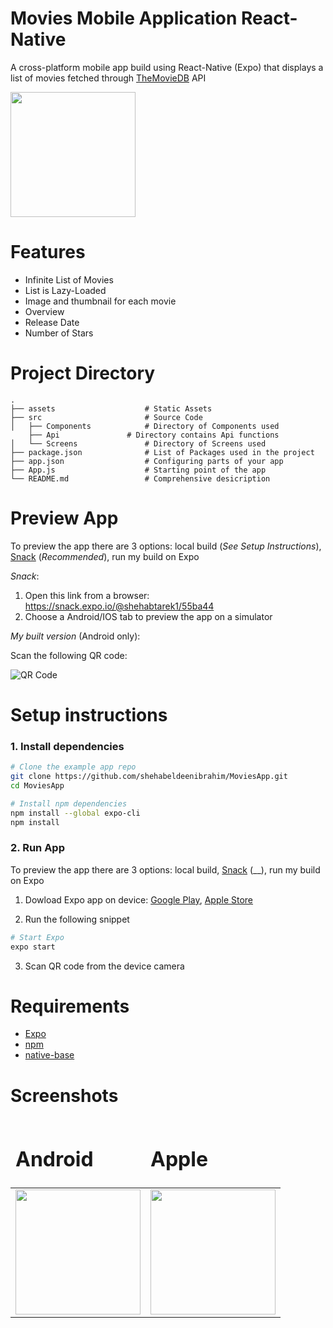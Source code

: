 # Movies Mobile Application React-Native

A cross-platform mobile app build using React-Native (Expo) that displays a list of movies fetched through  [TheMovieDB](https://developers.themoviedb.org/) API

<img align="center" src="./gif.gif?raw=true" width="200px" />

# Features

- Infinite List of Movies
- List is Lazy-Loaded
- Image and thumbnail for each movie
- Overview
- Release Date
- Number of Stars

# Project Directory

    .
    ├── assets                    # Static Assets
    ├── src                       # Source Code
    │   ├── Components            # Directory of Components used
        ├── Api            	  # Directory contains Api functions
    │   └── Screens               # Directory of Screens used
    ├── package.json              # List of Packages used in the project
    ├── app.json                  # Configuring parts of your app
    ├── App.js                    # Starting point of the app
    └── README.md                 # Comprehensive desicription

# Preview App

To preview the app there are 3 options: local build (_See Setup Instructions_), [Snack](https://snack.expo.io/@shehabtarek1/55ba44) (_Recommended_), run my build on Expo

_Snack_:

1. Open this link from a browser: https://snack.expo.io/@shehabtarek1/55ba44
2. Choose a Android/IOS tab to preview the app on a simulator

_My built version_ (Android only):

Scan the following QR code:

![QR Code](https://firebasestorage.googleapis.com/v0/b/myfirstproject-5a8f5.appspot.com/o/QR.png?alt=media&token=0e8b498f-c467-407f-bc7a-c58cc18ef4d7)

# Setup instructions

### 1. Install dependencies

```sh
# Clone the example app repo
git clone https://github.com/shehabeldeenibrahim/MoviesApp.git
cd MoviesApp

# Install npm dependencies
npm install --global expo-cli
npm install
```

### 2. Run App

To preview the app there are 3 options: local build, [Snack](https://snack.expo.io/@shehabtarek1/55ba44) (\_\_), run my build on Expo

1. Dowload Expo app on device:
   [Google Play](https://play.google.com/store/apps/details?id=host.exp.exponent&hl=en&gl=US'), [Apple Store](https://apps.apple.com/us/app/expo-go/id982107779)

2. Run the following snippet

```sh
# Start Expo
expo start
```

3. Scan QR code from the device camera

# Requirements

- [Expo](https://expo.io/)
- [npm](https://www.npmjs.com/)
- [native-base](https://nativebase.io/)

# Screenshots

<table align="center">
	<thead>
		<td>
			<h1 style="border-bottom-width: 0;">Android</h1> 
		</td>
		<td>
			<h1 style="border-bottom-width: 0;">Apple</h1> 
		</td>
	</thead>
	<tr>
		<td>
			<img src="https://firebasestorage.googleapis.com/v0/b/myfirstproject-5a8f5.appspot.com/o/AndroidSS.jpeg?alt=media&token=c37a2ef4-110c-47e6-8c53-1a56cbd6722a"  width="200px"/>
		</td>
		<td>
			 <img width=200 src="https://firebasestorage.googleapis.com/v0/b/myfirstproject-5a8f5.appspot.com/o/AppleSS.png?alt=media&token=32238bf6-55da-4055-b4e7-0f76e956d7e8" width="200px"/>
	</tr>
	
</table>
